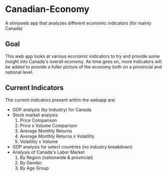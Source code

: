 # Canadian-Economy
A shinyweb app that analyzes different economic indicators (for mainly Canada)

## Goal

This web app looks at various economic indicators to try and provide some insight into Canada's overall economy. As time goes on, more indicators will be added to provide a fuller picture of the economy both on a provincial and national level. 

## Current Indicators

The current indicators present within the webapp are: 
- GDP analysis (by Industry) for Canada
- Stock market analysis 
  1. Price Comparison
  2. Price x Volume Comparison 
  3. Average Monthly Returns
  4. Average Monthly Returns x Volatility 
  5. Volatility x Volume
- GDP analysis for select countries (no industry breakdown)
- Analysis of Canada's Labor Market   
  1. By Region (nationwide & provincial)
  2. By Gender
  3. By Age Group
  

